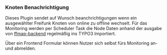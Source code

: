 ### Knoten Benachrichtigung ###

Dieses Plugin sendet auf Wunsch beanchrichtigungen wenn ein ausgewählter Freifunk Knoten von online zu offline wechselt.
Für das Monitoring werden per Scheduler Task die Node Daten anhand der ausgabe
von [ffmap-backend](https://github.com/ffnord/ffmap-backend) regelmäßig ins TYPO3 Importiert.

Über ein Frontend Formular können Nutzer sich selbst fürs Monitoring an- und abmelden.
